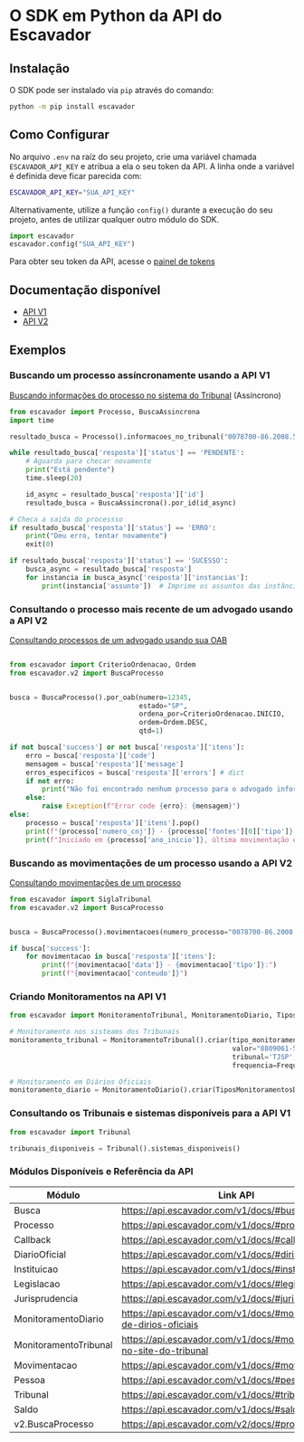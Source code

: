 # O SDK em Python da API do Escavador

## Instalação

O SDK pode ser instalado via `pip` através do comando:
```bash
python -m pip install escavador
```

## Como Configurar

No arquivo `.env` na raíz do seu projeto, crie uma variável chamada `ESCAVADOR_API_KEY` e atribua a ela o seu token da API. A linha onde a variável é definida deve ficar parecida com:
```bash
ESCAVADOR_API_KEY="SUA_API_KEY"
```

Alternativamente, utilize a função `config()` durante a execução do seu projeto, antes de utilizar qualquer outro módulo do SDK.
```py
import escavador
escavador.config("SUA_API_KEY")
```

Para obter seu token da API, acesse o [painel de tokens](https://api.escavador.com/tokens)

## Documentação disponível

- [API V1](https://api.escavador.com/v1/docs/)
- [API V2](https://api.escavador.com/v2/docs/)

## Exemplos

### Buscando um processo assíncronamente usando a API V1
[Buscando informações do processo no sistema do Tribunal](https://api.escavador.com/v1/docs/#pesquisar-processo-no-site-do-tribunal-assncrono) (Assíncrono)
```py
from escavador import Processo, BuscaAssincrona
import time

resultado_busca = Processo().informacoes_no_tribunal("0078700-86.2008.5.17.0009")  # Gera uma busca assíncrona

while resultado_busca['resposta']['status'] == 'PENDENTE':
    # Aguarda para checar novamente
    print("Está pendente")
    time.sleep(20)

    id_async = resultado_busca['resposta']['id']
    resultado_busca = BuscaAssincrona().por_id(id_async)

# Checa a saida do processso
if resultado_busca['resposta']['status'] == 'ERRO':
    print("Deu erro, tentar novamente")
    exit(0)

if resultado_busca['resposta']['status'] == 'SUCESSO':
    busca_async = resultado_busca['resposta']
    for instancia in busca_async['resposta']['instancias']:
        print(instancia['assunto'])  # Imprime os assuntos das instâncias do processo
```

### Consultando o processo mais recente de um advogado usando a API V2
[Consultando processos de um advogado usando sua OAB](https://api.escavador.com/v2/docs/#processos-de-um-advogado-por-oab)
```py

from escavador import CriterioOrdenacao, Ordem
from escavador.v2 import BuscaProcesso


busca = BuscaProcesso().por_oab(numero=12345,
                                estado="SP",
                                ordena_por=CriterioOrdenacao.INICIO,
                                ordem=Ordem.DESC,
                                qtd=1)

if not busca['success'] or not busca['resposta']['itens']:
    erro = busca['resposta']['code']
    mensagem = busca['resposta']['message']
    erros_especificos = busca['resposta']['errors'] # dict
    if not erro:
        print("Não foi encontrado nenhum processo para o advogado informado")
    else:
        raise Exception(f"Error code {erro}: {mensagem}")
else:
    processo = busca['resposta']['itens'].pop()
    print(f"{processo['numero_cnj']} - {processo['fontes'][0]['tipo']}:")
    print(f"Iniciado em {processo['ano_inicio']}, última movimentação em {processo['data_ultima_movimentacao']}.")
```

### Buscando as movimentações de um processo usando a API V2
[Consultando movimentações de um processo](https://api.escavador.com/v2/docs/#movimentaes-de-um-processo)
```py
from escavador import SiglaTribunal
from escavador.v2 import BuscaProcesso


busca = BuscaProcesso().movimentacoes(numero_processo="0078700-86.2008.5.17.0009", tribunais=[SiglaTribunal.TJPE], qtd=100)

if busca['success']:
    for movimentacao in busca['resposta']['itens']:
        print(f"{movimentacao['data']} - {movimentacao['tipo']}:")
        print(f"{movimentacao['conteudo']}")
```

### Criando Monitoramentos na API V1
```py
from escavador import MonitoramentoTribunal, MonitoramentoDiario, TiposMonitoramentosTribunal, TiposMonitoramentosDiario,FrequenciaMonitoramentoTribunal

# Monitoramento nos sisteams dos Tribunais
monitoramento_tribunal = MonitoramentoTribunal().criar(tipo_monitoramento=TiposMonitoramentosTribunal.UNICO,
                                                       valor="8809061-58.2022.8.10.3695",
                                                       tribunal='TJSP',
                                                       frequencia=FrequenciaMonitoramentoTribunal.SEMANAL)

# Monitoramento em Diários Oficiais
monitoramento_diario = MonitoramentoDiario().criar(TiposMonitoramentosDiario.PROCESSO, processo_id=2, origens_ids=[2,4,6])
```

### Consultando os Tribunais e sistemas disponíveis para a API V1
```py
from escavador import Tribunal

tribunais_disponiveis = Tribunal().sistemas_disponiveis()
```

### Módulos Disponíveis e Referência da API

| Módulo                | Link API                                                             |
|-----------------------|----------------------------------------------------------------------|
| Busca                 | https://api.escavador.com/v1/docs/#busca                             |
| Processo              | https://api.escavador.com/v1/docs/#processos                         |
| Callback              | https://api.escavador.com/v1/docs/#callback                          |
| DiarioOficial         | https://api.escavador.com/v1/docs/#dirios-oficiais                   |
| Instituicao           | https://api.escavador.com/v1/docs/#instituies                        |
| Legislacao            | https://api.escavador.com/v1/docs/#legislao                          |
| Jurisprudencia        | https://api.escavador.com/v1/docs/#jurisprudncias                    |
| MonitoramentoDiario   | https://api.escavador.com/v1/docs/#monitoramento-de-dirios-oficiais  |
| MonitoramentoTribunal | https://api.escavador.com/v1/docs/#monitoramento-no-site-do-tribunal |
| Movimentacao          | https://api.escavador.com/v1/docs/#movimentaes                       |
| Pessoa                | https://api.escavador.com/v1/docs/#pessoas                           |
| Tribunal              | https://api.escavador.com/v1/docs/#tribunais                         |
| Saldo                 | https://api.escavador.com/v1/docs/#saldo-da-api                      |
| v2.BuscaProcesso      | https://api.escavador.com/v2/docs/#processos                         |
